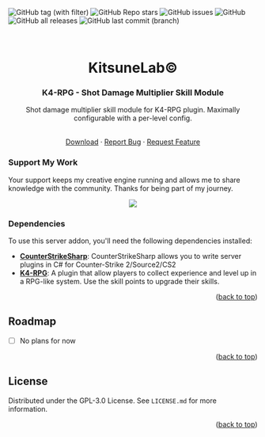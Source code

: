 <a name="readme-top"></a>

![GitHub tag (with filter)](https://img.shields.io/github/v/tag/K4ryuu/K4-RPG-ShotDamageMultiplier?style=for-the-badge&label=Version)
![GitHub Repo stars](https://img.shields.io/github/stars/K4ryuu/K4-RPG-ShotDamageMultiplier?style=for-the-badge)
![GitHub issues](https://img.shields.io/github/issues/K4ryuu/K4-RPG-ShotDamageMultiplier?style=for-the-badge)
![GitHub](https://img.shields.io/github/license/K4ryuu/K4-RPG-ShotDamageMultiplier?style=for-the-badge)
![GitHub all releases](https://img.shields.io/github/downloads/K4ryuu/K4-RPG-ShotDamageMultiplier/total?style=for-the-badge)
![GitHub last commit (branch)](https://img.shields.io/github/last-commit/K4ryuu/K4-RPG-ShotDamageMultiplier/dev?style=for-the-badge)

<!-- PROJECT LOGO -->
<br />
<div align="center">
  <h1 align="center">KitsuneLab©</h1>
  <h3 align="center">K4-RPG - Shot Damage Multiplier Skill Module</h3>
  <a align="center">Shot damage multiplier skill module for K4-RPG plugin. Maximally configurable with a per-level config.</a>

  <p align="center">
    <br />
    <a href="https://github.com/K4ryuu/K4-RPG-ShotDamageMultiplier/releases">Download</a>
    ·
    <a href="https://github.com/K4ryuu/K4-RPG-ShotDamageMultiplier/issues/new?assignees=KitsuneLab-Development&labels=bug&projects=&template=bug_report.md&title=%5BBUG%5D">Report Bug</a>
    ·
    <a href="https://github.com/K4ryuu/K4-RPG-ShotDamageMultiplier/issues/new?assignees=KitsuneLab-Development&labels=enhancement&projects=&template=feature_request.md&title=%5BREQ%5D">Request Feature</a>
  </p>
</div>

### Support My Work

Your support keeps my creative engine running and allows me to share knowledge with the community. Thanks for being part of my journey.

<p align="center">
<a href="https://www.buymeacoffee.com/k4ryuu">
<img src="https://img.buymeacoffee.com/button-api/?text=Support Me&emoji=☕&slug=k4ryuu&button_colour=FF5F5F&font_colour=ffffff&font_family=Inter&outline_colour=000000&coffee_colour=FFDD00" />
</a>
</p>

<!-- ABOUT THE PROJECT -->

### Dependencies

To use this server addon, you'll need the following dependencies installed:

- [**CounterStrikeSharp**](https://github.com/roflmuffin/CounterStrikeSharp/releases): CounterStrikeSharp allows you to write server plugins in C# for Counter-Strike 2/Source2/CS2
- [**K4-RPG**](https://github.com/K4ryuu/K4-RPG): A plugin that allow players to collect experience and level up in a RPG-like system. Use the skill points to upgrade their skills.

<p align="right">(<a href="#readme-top">back to top</a>)</p>

<!-- ROADMAP -->

## Roadmap

- [ ] No plans for now

<p align="right">(<a href="#readme-top">back to top</a>)</p>

<!-- LICENSE -->

## License

Distributed under the GPL-3.0 License. See `LICENSE.md` for more information.

<p align="right">(<a href="#readme-top">back to top</a>)</p>
